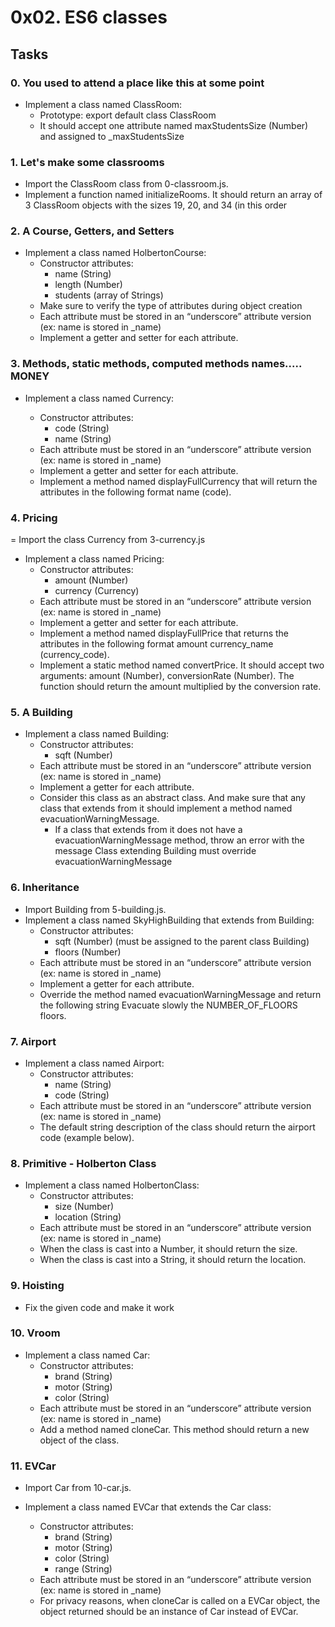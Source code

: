 # 0x02. ES6 classes
## Tasks
### 0. You used to attend a place like this at some point
- Implement a class named ClassRoom:
  - Prototype: export default class ClassRoom
  - It should accept one attribute named maxStudentsSize (Number) and assigned to _maxStudentsSize
### 1. Let's make some classrooms
- Import the ClassRoom class from 0-classroom.js.
- Implement a function named initializeRooms. It should return an array of 3 ClassRoom objects with the sizes 19, 20, and 34 (in this order
### 2. A Course, Getters, and Setters
- Implement a class named HolbertonCourse:
  - Constructor attributes:
    - name (String)
    - length (Number)
    - students (array of Strings)
  - Make sure to verify the type of attributes during object creation
  - Each attribute must be stored in an “underscore” attribute version (ex: name is stored in _name)
  - Implement a getter and setter for each attribute.
### 3. Methods, static methods, computed methods names..... MONEY
- Implement a class named Currency:

  - Constructor attributes:
    - code (String)
    - name (String)
  - Each attribute must be stored in an “underscore” attribute version (ex: name is stored in _name)
  - Implement a getter and setter for each attribute.
  - Implement a method named displayFullCurrency that will return the attributes in the following format name (code).
### 4. Pricing
= Import the class Currency from 3-currency.js
- Implement a class named Pricing:
  - Constructor attributes:
    - amount (Number)
    - currency (Currency)
  - Each attribute must be stored in an “underscore” attribute version (ex: name is stored in _name)
  - Implement a getter and setter for each attribute.
  - Implement a method named displayFullPrice that returns the attributes in the following format amount currency_name (currency_code).
  - Implement a static method named convertPrice. It should accept two arguments: amount (Number), conversionRate (Number). The function should return the amount multiplied by the conversion rate.
### 5. A Building
- Implement a class named Building:
  - Constructor attributes:
    - sqft (Number)
  - Each attribute must be stored in an “underscore” attribute version (ex: name is stored in _name)
  - Implement a getter for each attribute.
  - Consider this class as an abstract class. And make sure that any class that extends from it should implement a method named evacuationWarningMessage.
    - If a class that extends from it does not have a evacuationWarningMessage method, throw an error with the message Class extending Building must override evacuationWarningMessage
### 6. Inheritance
- Import Building from 5-building.js.
- Implement a class named SkyHighBuilding that extends from Building:
  - Constructor attributes:
    - sqft (Number) (must be assigned to the parent class Building)
    - floors (Number)
  - Each attribute must be stored in an “underscore” attribute version (ex: name is stored in _name)
  - Implement a getter for each attribute.
  - Override the method named evacuationWarningMessage and return the following string Evacuate slowly the NUMBER_OF_FLOORS floors.
### 7. Airport
- Implement a class named Airport:
  - Constructor attributes:
    - name (String)
    - code (String)
  - Each attribute must be stored in an “underscore” attribute version (ex: name is stored in _name)
  - The default string description of the class should return the airport code (example below).
### 8. Primitive - Holberton Class
- Implement a class named HolbertonClass:
  - Constructor attributes:
    - size (Number)
    - location (String)
  - Each attribute must be stored in an “underscore” attribute version (ex: name is stored in _name)
  - When the class is cast into a Number, it should return the size.
  - When the class is cast into a String, it should return the location.
### 9. Hoisting
- Fix the given code and make it work
### 10. Vroom
- Implement a class named Car:
  - Constructor attributes:
    - brand (String)
    - motor (String)
    - color (String)
  - Each attribute must be stored in an “underscore” attribute version (ex: name is stored in _name)
  - Add a method named cloneCar. This method should return a new object of the class.
### 11. EVCar
- Import Car from 10-car.js.

- Implement a class named EVCar that extends the Car class:

  - Constructor attributes:
    - brand (String)
    - motor (String)
    - color (String)
    - range (String)
  - Each attribute must be stored in an “underscore” attribute version (ex: name is stored in _name)
  - For privacy reasons, when cloneCar is called on a EVCar object, the object returned should be an instance of Car instead of EVCar.
